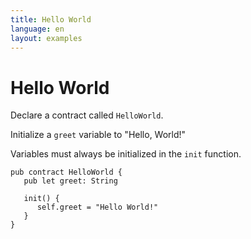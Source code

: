 ```yaml
---
title: Hello World
language: en
layout: examples
---
```


# Hello World

Declare a contract called `HelloWorld`.

Initialize a `greet` variable to "Hello, World!"

Variables must always be initialized in the `init` function.

```cadence
pub contract HelloWorld {
   pub let greet: String

   init() {
      self.greet = "Hello World!"
   }
}
```
